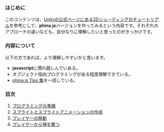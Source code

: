 ### はじめに
このコンテンツは、[Unityの公式ページにある2Dシューティングのチュートリアル](https://unity3d.com/jp/learn/tutorials/projects/2d-shooting-game-jp)を参考にして、**phina.js**バージョンを作ってみるという内容です。それぞれのアプローチの違いなども、自分なりに理解したいと思ったのがきっかけです。

### 内容について
以下の方であれば、より理解しやすいかと思います。

* **javascript**に慣れ親しんでいある。
* オブジェクト指向プログラミングがある程度理解できている。
* [phina.js Tips
集](https://qiita.com/alkn203/items/bca3222f6b409382fe20)を一読している。

### 目次
1. [プログラミングの準備](01-introduction.html)
1. [スプライトとスプライトアニメーションの作成](02-sprite.html)
1. [プレイヤーの移動](03-moveplayer.html)
1. [プレイヤーから弾を撃つ](04-playershot.html)
